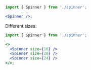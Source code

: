 ```jsx
import { Spinner } from './spinner';

<Spinner />;
```

Different sizes:

```jsx padded
import { Spinner } from './spinner';

<>
  <Spinner size={16} />
  <Spinner size={20} />
  <Spinner size={24} />
</>;
```
